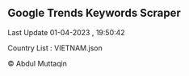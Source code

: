 

## Google Trends Keywords Scraper 
 
Last Update 01-04-2023 , 19:50:42

Country List :
VIETNAM.json



© Abdul Muttaqin 
